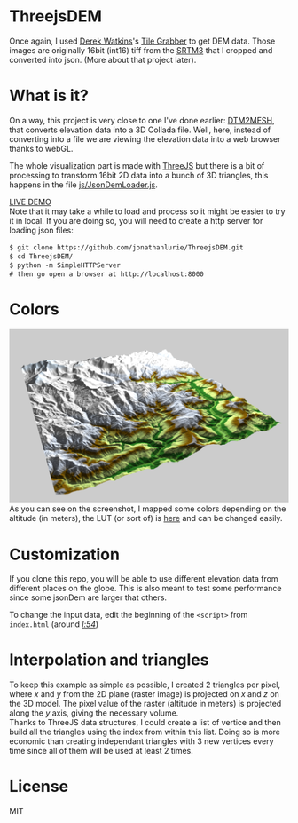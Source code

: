 # ThreejsDEM

Once again, I used [Derek Watkins](https://github.com/dwtkns)'s [Tile Grabber](http://dwtkns.com/srtm/) to get DEM data. Those images are originally 16bit (int16) tiff from the [SRTM3](http://www.webgis.com/srtm3.html) that I cropped and converted into json. (More about that project later).

# What is it?
On a way, this project is very close to one I've done earlier: [DTM2MESH](https://github.com/jonathanlurie/DTM2MESH), that converts elevation data into a 3D Collada file. Well, here, instead of converting into a file we are viewing the elevation data into a web browser thanks to webGL.  

The whole visualization part is made with [ThreeJS](http://threejs.org/) but there is a bit of processing to transform 16bit 2D data into a bunch of 3D triangles, this happens in the file [js/JsonDemLoader.js](https://github.com/jonathanlurie/ThreejsDEM/blob/master/js/JsonDemLoader.js).


[LIVE DEMO](http://jonathanlurie.github.io/ThreejsDEM/)  
Note that it may take a while to load and process so it might be easier to try it in local. If you are doing so, you will need to create a http server for loading json files:

```shell
$ git clone https://github.com/jonathanlurie/ThreejsDEM.git
$ cd ThreejsDEM/
$ python -m SimpleHTTPServer
# then go open a browser at http://localhost:8000
```

# Colors
![](snap.png)
As you can see on the screenshot, I mapped some colors depending on the altitude (in meters), the LUT (or sort of) is [here](https://github.com/jonathanlurie/ThreejsDEM/blob/master/js/JsonDemLoader.js#L274) and can be changed easily.

# Customization
If you clone this repo, you will be able to use different elevation data from different places on the globe. This is also meant to test some performance since some jsonDem are larger that others.  

To change the input data, edit the beginning of the `<script>` from `index.html` (around *[l:54](https://github.com/jonathanlurie/ThreejsDEM/blob/master/index.html#L54)*)

# Interpolation and triangles
To keep this example as simple as possible, I created 2 triangles per pixel, where *x* and *y* from the 2D plane (raster image) is projected on *x* and *z* on the 3D model. The pixel value of the raster (altitude in meters) is projected along the *y* axis, giving the necessary volume.  
Thanks to ThreeJS data structures, I could create a list of vertice and then build all the triangles using the index from within this list. Doing so is more economic than creating independant triangles with 3 new vertices every time since all of them will be used at least 2 times.


# License
MIT
